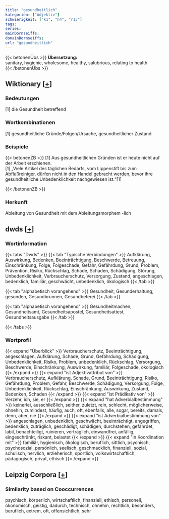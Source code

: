 ```yaml
---
title: "gesundheitlich"
kategorien: ["Adjektiv"]
schwierigkeit: ["k1", "h4", "r13"]
tags:
series:
mainDornseiffs:
domainDornseiffs:
url: "gesundheitlich"
---
```


{{< betonenÜbs >}}
**Übersetzung:**  
sanitary, hygienic, wholesome, healthy, salubrious, relating to  health  
{{< /betonenÜbs >}}

## Wiktionary [[+](https://de.wiktionary.org/wiki/gesundheitlich)]

### Bedeutungen
[1] die Gesundheit betreffend  

### Wortkombinationen
[1] gesundheitliche Gründe/Folgen/Ursache, gesundheitlicher Zustand  

### Beispiele
{{< betonenZB >}}
[1] Aus gesundheitlichen Gründen ist er heute nicht auf der Arbeit erschienen.  
[1] „Viele Artikel des täglichen Bedarfs, vom Lippenstift bis zum Abflußreiniger, dürfen nicht in den Handel gebracht werden, bevor ihre gesundheitliche Unbedenklichkeit nachgewiesen ist.“[1]  

{{< /betonenZB >}}
### Herkunft
Ableitung von Gesundheit mit dem Ableitungsmorphem -lich  



## dwds [[+](https://www.dwds.de/wb/gesundheitlich)]

### Wortinformation
{{< tabs "Dwds" >}}
{{< tab "Typische Verbindungen" >}}
Aufklärung, Auswirkung, Bedenken, Beeinträchtigung, Beschwerde, Betreuung, Einschränkung, Folge, Folgeschade, Gefahr, Gefährdung, Grund, Problem, Prävention, Risiko, Rückschlag, Schade, Schaden, Schädigung, Störung, Unbedenklichkeit, Verbraucherschutz, Versorgung, Zustand, angeschlagen, bedenklich, familiär, geschwächt, unbedenklich, ökologisch
{{< /tab >}}

{{< tab "alphabetisch vorangehend" >}}
Gesundheit, Gesunderhaltung, gesunden, Gesundbrunnen, Gesundbeterei
{{< /tab >}}

{{< tab "alphabetisch vorangehend" >}}
Gesundheitmachen, Gesundheitsamt, Gesundheitsapostel, Gesundheitsattest, Gesundheitsausgabe
{{< /tab >}}

{{< /tabs >}}

### Wortprofil
{{< expand "Überblick" >}} Verbraucherschutz, Beeinträchtigung, angeschlagen, Aufklärung, Schade, Grund, Gefährdung, Schädigung, Unbedenklichkeit, Risiko, Problem, unbedenklich, Rückschlag, Versorgung, Beschwerde, Einschränkung, Auswirkung, familiär, Folgeschade, ökologisch {{< /expand >}}
{{< expand "ist Adjektivattribut von" >}} Verbraucherschutz, Aufklärung, Schade, Grund, Beeinträchtigung, Risiko, Gefährdung, Problem, Gefahr, Beschwerde, Schädigung, Versorgung, Folge, Unbedenklichkeit, Rückschlag, Einschränkung, Auswirkung, Zustand, Bedenken, Schaden {{< /expand >}}
{{< expand "ist Prädikativ von" >}} Verzehr, ich, sie, er {{< /expand >}}
{{< expand "hat Adverbialbestimmung" >}} keinerlei, ausschließlich, seither, zuletzt, rein, schlecht, möglicherweise, ohnehin, zumindest, häufig, auch, oft, ebenfalls, alle, sogar, bereits, damals, denn, aber, nie {{< /expand >}}
{{< expand "ist Adverbialbestimmung von" >}} angeschlagen, unbedenklich, geschwächt, beeinträchtigt, angegriffen, bedenklich, zuträglich, geschädigt, schädigen, durchstehen, gefährdet, labil, benachteiligt, ruinieren, verträglich, einwandfrei, anfällig, eingeschränkt, riskant, belastet {{< /expand >}}
{{< expand "in Koordination mit" >}} familiär, hygienisch, ökologisch, beruflich, sittlich, psychisch, psychosozial, persönlich, seelisch, geschmacklich, finanziell, sozial, schulisch, nervlich, erzieherisch, sportlich, volkswirtschaftlich, pädagogisch, privat, ethisch {{< /expand >}}

## Leipzig Corpora [[+](https://corpora.uni-leipzig.de/en/res?word=gesundheitlich&corpusId=deu_newscrawl-public_2018)]


### Similarity based on Cooccurrences
psychisch, körperlich, wirtschaftlich, finanziell, ethisch, personell, ökonomisch, geistig, dadurch, technisch, ohnehin, rechtlich, besonders, beruflich, extrem, oft, offensichtlich, sehr

